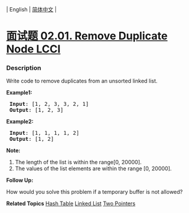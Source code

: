| English | [简体中文](README.md) |

# [面试题 02.01. Remove Duplicate Node LCCI](https://leetcode-cn.com/problems/remove-duplicate-node-lcci)
 ### Description
<p>Write code to remove duplicates from an unsorted linked list.</p>

<p><strong>Example1:</strong></p>

<pre>
<strong> Input</strong>: [1, 2, 3, 3, 2, 1]
<strong> Output</strong>: [1, 2, 3]
</pre>

<p><strong>Example2:</strong></p>

<pre>
<strong> Input</strong>: [1, 1, 1, 1, 2]
<strong> Output</strong>: [1, 2]
</pre>

<p><strong>Note: </strong></p>

<ol>
	<li>The length of the list is within the range[0, 20000].</li>
	<li>The values of the list elements are within the range [0, 20000].</li>
</ol>

<p><strong>Follow Up: </strong></p>

<p>How would you solve this problem if a temporary buffer is not allowed?</p>

**Related Topics**  [Hash Table](https://leetcode-cn.com/tag/hash-table) [Linked List](https://leetcode-cn.com/tag/linked-list) [Two Pointers](https://leetcode-cn.com/tag/two-pointers) 